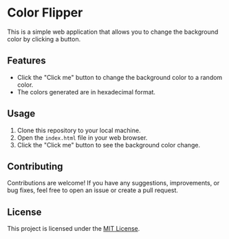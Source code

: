 # Color Flipper

This is a simple web application that allows you to change the background color by clicking a button.

## Features

- Click the "Click me" button to change the background color to a random color.
- The colors generated are in hexadecimal format.

## Usage

1. Clone this repository to your local machine.
2. Open the `index.html` file in your web browser.
3. Click the "Click me" button to see the background color change.

## Contributing

Contributions are welcome! If you have any suggestions, improvements, or bug fixes, feel free to open an issue or create a pull request.

## License

This project is licensed under the [MIT License](LICENSE).

